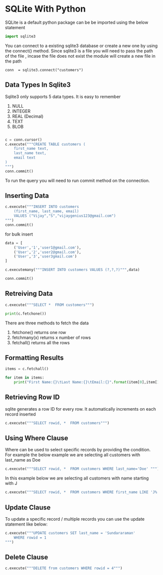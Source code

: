 # SQLite With Python

SQLite is a default python package can be be imported using the below statement

```python
import sqlite3
```
You can connect to a existing sqlite3 database or create a new one by using the connect() method. Since sqlite3 is a file you will need to pass the path of the file , incase the file does not exist the module will create a new file in the path

```
conn  = sqlite3.connect("customers")
```


## Data Types In Sqlite3

Sqlite3 only supports 5 data types. It is easy to remember
1. NULL 
2. INTEGER
3. REAL  (Decimal)
4. TEXT
5. BLOB 

```python

c = conn.cursor()
c.execute("""CREATE TABLE customers (
    first_name text,
    last_name text,
    email text
)
""")
conn.commit()
```

To run the query you will need to run commit method on the connection.


## Inserting Data

```python
c.execute("""INSERT INTO customers 
    (first_name, last_name, email) 
    VALUES ("Vijay","S","vijaygenius123@gmail.com")
""")
conn.commit()
```

for bulk insert
```python
data = [
    ('User','1','user1@gmail.com'),
    ('User','2','user2@gmail.com'),
    ('User','3','user3gmail.com')
]

c.executemany("""INSERT INTO customers VALUES (?,?,?)""",data)

conn.commit()
```

## Retreiving Data

```python
c.execute("""SELECT *  FROM customers""")

print(c.fetchone())

```

There are three methods to fetch the data

1. fetchone() returns one row
2. fetchmany(x) returns x number of rows
3. fetchall() returns all the rows

## Formatting Results

```python
items = c.fetchall()

for item in items:
    print("First Name:{}\tLast Name:{}\tEmail:{}".format(item[0],item[1],item[2]))
```

## Retrieving Row ID

sqlite generates a row ID for every row. It automatically increments on each record inserted
```python
c.execute("""SELECT rowid, *  FROM customers""")
```

## Using Where Clause

Where can be used to select specific records by providing the condition. For example the below example we are selecting all customers with last_name as Doe

```python
c.execute("""SELECT rowid, *  FROM customers WHERE last_name='Doe' """)
```

In this example below we are selecting all customers with name starting with J

```python
c.execute("""SELECT rowid, *  FROM customers WHERE first_name LIKE 'J%' """)
```

## Update Clause

To update a specific record / multiple records you can use the update statement like below:

```python
c.execute("""UPDATE customers SET last_name = 'Sundararaman'
    WHERE rowid = 1
""")
```

## Delete Clause


```python
c.execute("""DELETE from customers WHERE rowid = 4""")
```
